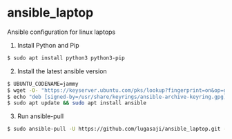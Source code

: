 # ansible_laptop
Ansible configuration for linux laptops

1. Install Python and Pip


```bash
$ sudo apt install python3 python3-pip

```

2. Install the latest ansible version


```bash
$ UBUNTU_CODENAME=jammy
$ wget -O- "https://keyserver.ubuntu.com/pks/lookup?fingerprint=on&op=get&search=0x6125E2A8C77F2818FB7BD15B93C4A3FD7BB9C367" | sudo gpg --dearmour -o /usr/share/keyrings/ansible-archive-keyring.gpg
$ echo "deb [signed-by=/usr/share/keyrings/ansible-archive-keyring.gpg] http://ppa.launchpad.net/ansible/ansible/ubuntu $UBUNTU_CODENAME main" | sudo tee /etc/apt/sources.list.d/ansible.list
$ sudo apt update && sudo apt install ansible
```

3. Run ansible-pull

```bash
$ sudo ansible-pull -U https://github.com/lugasaji/ansible_laptop.git --extra-vars "home=<home-directory> user=<local_user> group=<group_local_user>"
```
